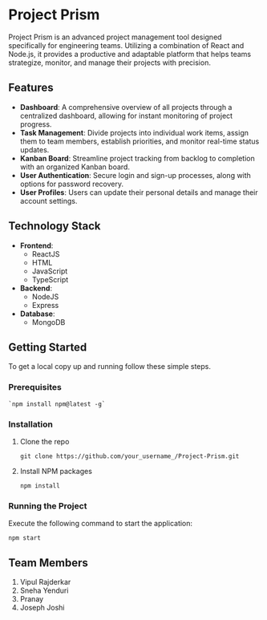 
# Project Prism

Project Prism is an advanced project management tool designed specifically for engineering teams. Utilizing a combination of React and Node.js, it provides a productive and adaptable platform that helps teams strategize, monitor, and manage their projects with precision.

## Features

-   **Dashboard**: A comprehensive overview of all projects through a centralized dashboard, allowing for instant monitoring of project progress.
-   **Task Management**: Divide projects into individual work items, assign them to team members, establish priorities, and monitor real-time status updates.
-   **Kanban Board**: Streamline project tracking from backlog to completion with an organized Kanban board.
-   **User Authentication**: Secure login and sign-up processes, along with options for password recovery.
-   **User Profiles**: Users can update their personal details and manage their account settings.

## Technology Stack

-   **Frontend**:
    -   ReactJS
    -   HTML
    -   JavaScript
    -   TypeScript
-   **Backend**:
    -   NodeJS
    -   Express
-   **Database**:
    -   MongoDB

## Getting Started

To get a local copy up and running follow these simple steps.

### Prerequisites
    
    `npm install npm@latest -g` 
    

### Installation

1.  Clone the repo
    
    `git clone https://github.com/your_username_/Project-Prism.git` 
    
2.  Install NPM packages
   
    
    `npm install` 
    

### Running the Project

Execute the following command to start the application:

`npm start` 




## Team Members

1. Vipul Rajderkar
2. Sneha Yenduri
3. Pranay
4. Joseph Joshi
